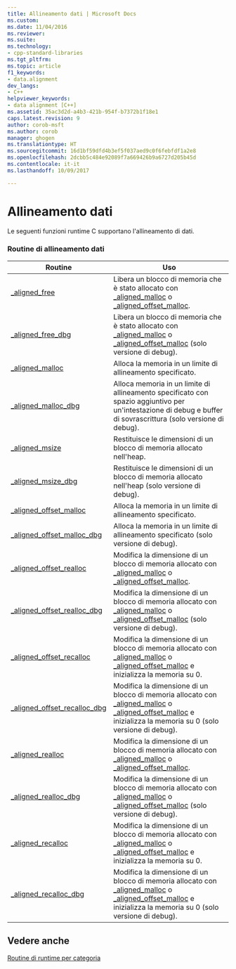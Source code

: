 ```yaml
---
title: Allineamento dati | Microsoft Docs
ms.custom: 
ms.date: 11/04/2016
ms.reviewer: 
ms.suite: 
ms.technology:
- cpp-standard-libraries
ms.tgt_pltfrm: 
ms.topic: article
f1_keywords:
- data.alignment
dev_langs:
- C++
helpviewer_keywords:
- data alignment [C++]
ms.assetid: 35ac3d2d-a4b3-421b-954f-b7372b1f18e1
caps.latest.revision: 9
author: corob-msft
ms.author: corob
manager: ghogen
ms.translationtype: HT
ms.sourcegitcommit: 16d1bf59dfd4b3ef5f037aed9c0f6febfdf1a2e8
ms.openlocfilehash: 2dcbb5c484e92089f7a669426b9a6727d205b45d
ms.contentlocale: it-it
ms.lasthandoff: 10/09/2017

---
```

# <a name="data-alignment"></a>Allineamento dati
Le seguenti funzioni runtime C supportano l'allineamento di dati.  
  
### <a name="data-alignment-routines"></a>Routine di allineamento dati  
  
|Routine|Uso|  
|-------------|---------|  
|[_aligned_free](../c-runtime-library/reference/aligned-free.md)|Libera un blocco di memoria che è stato allocato con [_aligned_malloc](../c-runtime-library/reference/aligned-malloc.md) o [_aligned_offset_malloc](../c-runtime-library/reference/aligned-offset-malloc.md).|  
|[_aligned_free_dbg](../c-runtime-library/reference/aligned-free-dbg.md)|Libera un blocco di memoria che è stato allocato con [_aligned_malloc](../c-runtime-library/reference/aligned-malloc.md) o [_aligned_offset_malloc](../c-runtime-library/reference/aligned-offset-malloc.md) (solo versione di debug).|  
|[_aligned_malloc](../c-runtime-library/reference/aligned-malloc.md)|Alloca la memoria in un limite di allineamento specificato.|  
|[_aligned_malloc_dbg](../c-runtime-library/reference/aligned-malloc-dbg.md)|Alloca memoria in un limite di allineamento specificato con spazio aggiuntivo per un'intestazione di debug e buffer di sovrascrittura (solo versione di debug).|  
|[_aligned_msize](../c-runtime-library/reference/aligned-msize.md)|Restituisce le dimensioni di un blocco di memoria allocato nell'heap.|  
|[_aligned_msize_dbg](../c-runtime-library/reference/aligned-msize-dbg.md)|Restituisce le dimensioni di un blocco di memoria allocato nell'heap (solo versione di debug).|  
|[_aligned_offset_malloc](../c-runtime-library/reference/aligned-offset-malloc.md)|Alloca la memoria in un limite di allineamento specificato.|  
|[_aligned_offset_malloc_dbg](../c-runtime-library/reference/aligned-offset-malloc-dbg.md)|Alloca la memoria in un limite di allineamento specificato (solo versione di debug).|  
|[_aligned_offset_realloc](../c-runtime-library/reference/aligned-offset-realloc.md)|Modifica la dimensione di un blocco di memoria allocato con [_aligned_malloc](../c-runtime-library/reference/aligned-malloc.md) o [_aligned_offset_malloc](../c-runtime-library/reference/aligned-offset-malloc.md).|  
|[_aligned_offset_realloc_dbg](../c-runtime-library/reference/aligned-offset-realloc-dbg.md)|Modifica la dimensione di un blocco di memoria allocato con [_aligned_malloc](../c-runtime-library/reference/aligned-malloc.md) o [_aligned_offset_malloc](../c-runtime-library/reference/aligned-offset-malloc.md) (solo versione di debug).|  
|[_aligned_offset_recalloc](../c-runtime-library/reference/aligned-offset-recalloc.md)|Modifica la dimensione di un blocco di memoria allocato con [_aligned_malloc](../c-runtime-library/reference/aligned-malloc.md) o [_aligned_offset_malloc](../c-runtime-library/reference/aligned-offset-malloc.md) e inizializza la memoria su 0.|  
|[_aligned_offset_recalloc_dbg](../c-runtime-library/reference/aligned-offset-recalloc-dbg.md)|Modifica la dimensione di un blocco di memoria allocato con [_aligned_malloc](../c-runtime-library/reference/aligned-malloc.md) o [_aligned_offset_malloc](../c-runtime-library/reference/aligned-offset-malloc.md) e inizializza la memoria su 0 (solo versione di debug).|  
|[_aligned_realloc](../c-runtime-library/reference/aligned-realloc.md)|Modifica la dimensione di un blocco di memoria allocato con [_aligned_malloc](../c-runtime-library/reference/aligned-malloc.md) o [_aligned_offset_malloc](../c-runtime-library/reference/aligned-offset-malloc.md).|  
|[_aligned_realloc_dbg](../c-runtime-library/reference/aligned-realloc-dbg.md)|Modifica la dimensione di un blocco di memoria allocato con [_aligned_malloc](../c-runtime-library/reference/aligned-malloc.md) o [_aligned_offset_malloc](../c-runtime-library/reference/aligned-offset-malloc.md) (solo versione di debug).|  
|[_aligned_recalloc](../c-runtime-library/reference/aligned-recalloc.md)|Modifica la dimensione di un blocco di memoria allocato con [_aligned_malloc](../c-runtime-library/reference/aligned-malloc.md) o [_aligned_offset_malloc](../c-runtime-library/reference/aligned-offset-malloc.md) e inizializza la memoria su 0.|  
|[_aligned_recalloc_dbg](../c-runtime-library/reference/aligned-recalloc-dbg.md)|Modifica la dimensione di un blocco di memoria allocato con [_aligned_malloc](../c-runtime-library/reference/aligned-malloc.md) o [_aligned_offset_malloc](../c-runtime-library/reference/aligned-offset-malloc.md) e inizializza la memoria su 0 (solo versione di debug).|  
  
## <a name="see-also"></a>Vedere anche  
 [Routine di runtime per categoria](../c-runtime-library/run-time-routines-by-category.md)
